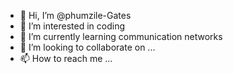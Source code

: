 - 👋 Hi, I’m @phumzile-Gates
- 👀 I’m interested in coding
- 🌱 I’m currently learning communication networks
- 💞️ I’m looking to collaborate on ...
- 📫 How to reach me ...

<!---
phumzile-Gates/phumzile-Gates is a ✨ special ✨ repository because its `README.md` (this file) appears on your GitHub profile.
You can click the Preview link to take a look at your changes.
--->
